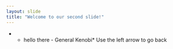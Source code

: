 ```yaml
---
layout: slide
title: "Welcome to our second slide!"
---
```

* - hello there - General Kenobi*
Use the left arrow to go back
